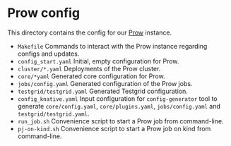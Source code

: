 # Prow config

This directory contains the config for our
[Prow](https://github.com/kubernetes/test-infra/tree/master/prow) instance.

- `Makefile` Commands to interact with the Prow instance regarding configs and
  updates.
- `config_start.yaml` Initial, empty configuration for Prow.
- `cluster/*.yaml` Deployments of the Prow cluster.
- `core/*yaml` Generated core configuration for Prow.
- `jobs/config.yaml` Generated configuration of the Prow jobs.
- `testgrid/testgrid.yaml` Generated Testgrid configuration.
- `config_knative.yaml` Input configuration for `config-generator` tool to generate
  `core/config.yaml`, `core/plugins.yaml`, `jobs/config.yaml` and `testgrid/testgrid.yaml`.
- `run_job.sh` Convenience script to start a Prow job from command-line.
- `pj-on-kind.sh` Convenience script to start a Prow job on kind from command-line.
